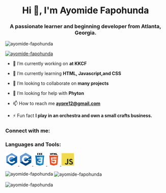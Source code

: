 <h1 align="center">Hi 👋, I'm Ayomide Fapohunda</h1>
<h3 align="center">A passionate learner and beginning developer from Atlanta, Georgia.</h3>

<p align="left"> <img src="https://komarev.com/ghpvc/?username=ayomide-fapohunda&label=Profile%20views&color=0e75b6&style=flat" alt="ayomide-fapohunda" /> </p>

<p align="left"> <a href="https://github.com/ryo-ma/github-profile-trophy"><img src="https://github-profile-trophy.vercel.app/?username=ayomide-fapohunda" alt="ayomide-fapohunda" /></a> </p>

- 🔭 I’m currently working on **at KKCF**

- 🌱 I’m currently learning **HTML, Javascript,and CSS**

- 👯 I’m looking to collaborate on **many projects**

- 🤝 I’m looking for help with **Phyton**

- 📫 How to reach me **aypre12@gmail.com**

- ⚡ Fun fact **I play in an orchestra and own a small crafts business.**

<h3 align="left">Connect with me:</h3>
<p align="left">
</p>

<h3 align="left">Languages and Tools:</h3>
<p align="left"> <a href="https://www.cprogramming.com/" target="_blank" rel="noreferrer"> <img src="https://raw.githubusercontent.com/devicons/devicon/master/icons/c/c-original.svg" alt="c" width="40" height="40"/> </a> <a href="https://www.w3schools.com/cpp/" target="_blank" rel="noreferrer"> <img src="https://raw.githubusercontent.com/devicons/devicon/master/icons/cplusplus/cplusplus-original.svg" alt="cplusplus" width="40" height="40"/> </a> <a href="https://www.w3schools.com/css/" target="_blank" rel="noreferrer"> <img src="https://raw.githubusercontent.com/devicons/devicon/master/icons/css3/css3-original-wordmark.svg" alt="css3" width="40" height="40"/> </a> <a href="https://www.w3.org/html/" target="_blank" rel="noreferrer"> <img src="https://raw.githubusercontent.com/devicons/devicon/master/icons/html5/html5-original-wordmark.svg" alt="html5" width="40" height="40"/> </a> <a href="https://developer.mozilla.org/en-US/docs/Web/JavaScript" target="_blank" rel="noreferrer"> <img src="https://raw.githubusercontent.com/devicons/devicon/master/icons/javascript/javascript-original.svg" alt="javascript" width="40" height="40"/> </a> </p>

<p><img align="left" src="https://github-readme-stats.vercel.app/api/top-langs?username=ayomide-fapohunda&show_icons=true&theme=dracula&title_color=f4a9cd&bg_color=f599d3&locale=en&layout=compact" alt="ayomide-fapohunda" /></p>

<p>&nbsp;<img align="center" src="https://github-readme-stats.vercel.app/api?username=ayomide-fapohunda&show_icons=true&locale=en" alt="ayomide-fapohunda" /></p>

<p><img align="center" src="https://github-readme-streak-stats.herokuapp.com/?user=ayomide-fapohunda&" alt="ayomide-fapohunda" /></p>
